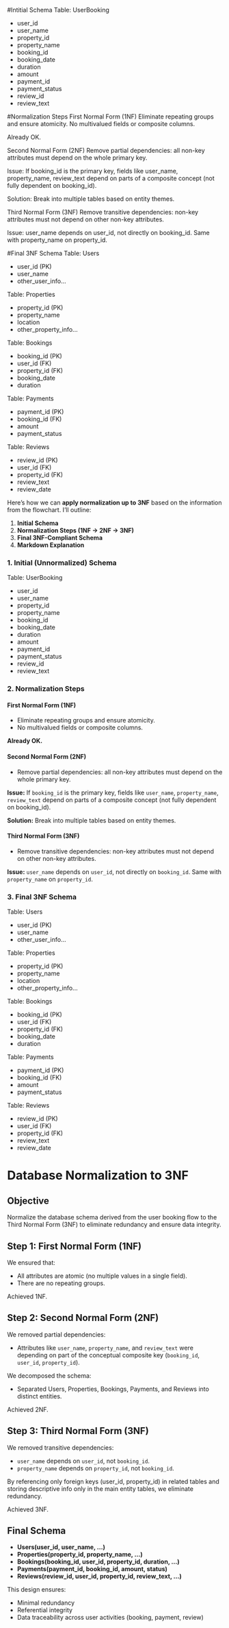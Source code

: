 #Intitial Schema
Table: UserBooking
- user_id
- user_name
- property_id
- property_name
- booking_id
- booking_date
- duration
- amount
- payment_id
- payment_status
- review_id
- review_text

#Normalization Steps
 First Normal Form (1NF)
Eliminate repeating groups and ensure atomicity.
No multivalued fields or composite columns.

Already OK.

 Second Normal Form (2NF)
Remove partial dependencies: all non-key attributes must depend on the whole primary key.

Issue: If booking_id is the primary key, fields like user_name, property_name, review_text depend on parts of a composite concept (not fully dependent on booking_id).

Solution: Break into multiple tables based on entity themes.

 Third Normal Form (3NF)
Remove transitive dependencies: non-key attributes must not depend on other non-key attributes.

Issue: user_name depends on user_id, not directly on booking_id. Same with property_name on property_id.

#Final 3NF Schema
Table: Users
- user_id (PK)
- user_name
- other_user_info...

Table: Properties
- property_id (PK)
- property_name
- location
- other_property_info...

Table: Bookings
- booking_id (PK)
- user_id (FK)
- property_id (FK)
- booking_date
- duration

Table: Payments
- payment_id (PK)
- booking_id (FK)
- amount
- payment_status

Table: Reviews
- review_id (PK)
- user_id (FK)
- property_id (FK)
- review_text
- review_date

Here’s how we can **apply normalization up to 3NF** based on the information from the flowchart. I’ll outline:

1. **Initial Schema**
2. **Normalization Steps (1NF → 2NF → 3NF)**
3. **Final 3NF-Compliant Schema**
4. **Markdown Explanation**



###  1. Initial (Unnormalized) Schema


Table: UserBooking
- user_id
- user_name
- property_id
- property_name
- booking_id
- booking_date
- duration
- amount
- payment_id
- payment_status
- review_id
- review_text




###  2. Normalization Steps

####  First Normal Form (1NF)

* Eliminate repeating groups and ensure atomicity.
* No multivalued fields or composite columns.

**Already OK.**

####  Second Normal Form (2NF)

* Remove partial dependencies: all non-key attributes must depend on the whole primary key.

**Issue:** If `booking_id` is the primary key, fields like `user_name`, `property_name`, `review_text` depend on parts of a composite concept (not fully dependent on booking\_id).

**Solution:** Break into multiple tables based on entity themes.

####  Third Normal Form (3NF)

* Remove transitive dependencies: non-key attributes must not depend on other non-key attributes.

**Issue:** `user_name` depends on `user_id`, not directly on `booking_id`. Same with `property_name` on `property_id`.



###  3. Final 3NF Schema


Table: Users
- user_id (PK)
- user_name
- other_user_info...

Table: Properties
- property_id (PK)
- property_name
- location
- other_property_info...

Table: Bookings
- booking_id (PK)
- user_id (FK)
- property_id (FK)
- booking_date
- duration

Table: Payments
- payment_id (PK)
- booking_id (FK)
- amount
- payment_status

Table: Reviews
- review_id (PK)
- user_id (FK)
- property_id (FK)
- review_text
- review_date


# Database Normalization to 3NF

## Objective
Normalize the database schema derived from the user booking flow to the Third Normal Form (3NF) to eliminate redundancy and ensure data integrity.

## Step 1: First Normal Form (1NF)
We ensured that:
- All attributes are atomic (no multiple values in a single field).
- There are no repeating groups.

 Achieved 1NF.

## Step 2: Second Normal Form (2NF)
We removed partial dependencies:
- Attributes like `user_name`, `property_name`, and `review_text` were depending on part of the conceptual composite key (`booking_id`, `user_id`, `property_id`).

We decomposed the schema:
- Separated Users, Properties, Bookings, Payments, and Reviews into distinct entities.

Achieved 2NF.

## Step 3: Third Normal Form (3NF)
We removed transitive dependencies:
- `user_name` depends on `user_id`, not `booking_id`.
- `property_name` depends on `property_id`, not `booking_id`.

By referencing only foreign keys (user_id, property_id) in related tables and storing descriptive info only in the main entity tables, we eliminate redundancy.

Achieved 3NF.

## Final Schema
- **Users(user_id, user_name, …)**
- **Properties(property_id, property_name, …)**
- **Bookings(booking_id, user_id, property_id, duration, …)**
- **Payments(payment_id, booking_id, amount, status)**
- **Reviews(review_id, user_id, property_id, review_text, …)**

This design ensures:
- Minimal redundancy
- Referential integrity
- Data traceability across user activities (booking, payment, review)



